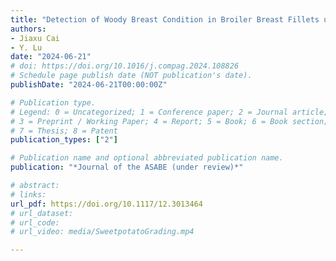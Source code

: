 ```yaml
---
title: "Detection of Woody Breast Condition in Broiler Breast Fillets using Light Scattering Imaging"
authors: 
- Jiaxu Cai
- Y. Lu
date: "2024-06-21"
# doi: https://doi.org/10.1016/j.compag.2024.108826
# Schedule page publish date (NOT publication's date).
publishDate: "2024-06-21T00:00:00Z"

# Publication type.
# Legend: 0 = Uncategorized; 1 = Conference paper; 2 = Journal article;
# 3 = Preprint / Working Paper; 4 = Report; 5 = Book; 6 = Book section;
# 7 = Thesis; 8 = Patent
publication_types: ["2"]

# Publication name and optional abbreviated publication name.
publication: "*Journal of the ASABE (under review)*"

# abstract: 
# links: 
url_pdf: https://doi.org/10.1117/12.3013464
# url_dataset:
# url_code: 
# url_video: media/SweetpotatoGrading.mp4

---
```

